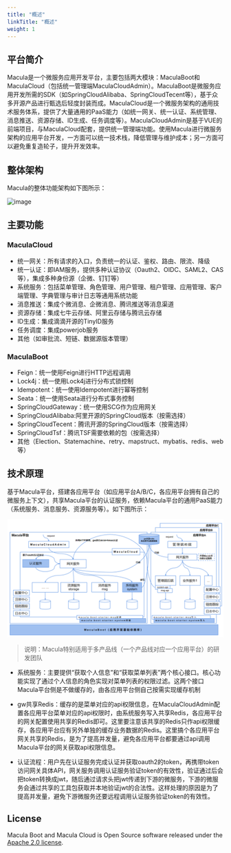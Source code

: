 ```yaml
---
title: "概述"
linkTitle: "概述"
weight: 1
---
```

## 平台简介
Macula是一个微服务应用开发平台，主要包括两大模块：MaculaBoot和MaculaCloud（包括统一管理端MaculaCloudAdmin）。MaculaBoot是微服务应用开发所需的SDK（如SpringCloudAlibaba、SpringCloudTecent等），基于众多开源产品进行甄选后轻度封装而成。MaculaCloud是一个微服务架构的通用技术服务体系，提供了大量通用的PaaS能力（如统一网关、统一认证、系统管理、消息推送、资源存储、ID生成、任务调度等）。MaculaCloudAdmin是基于VUE的前端项目，与MaculaCloud配套，提供统一管理端功能。使用Macula进行微服务架构的应用平台开发，一方面可以统一技术栈，降低管理与维护成本；另一方面可以避免重复造轮子，提升开发效率。

## 整体架构
Macula的整体功能架构如下图所示：

![image](../../../../img/structure-diagram.png)
## 主要功能
### MaculaCloud
+ 统一网关：所有请求的入口，负责统一的认证、鉴权、路由、限流、降级
+ 统一认证：即IAM服务，提供多种认证协议（Oauth2、OIDC、SAML2、CAS等），集成多种身份源（企微、钉钉等）
+ 系统服务：包括菜单管理、角色管理、用户管理、租户管理、应用管理、客户端管理、字典管理与审计日志等通用系统功能
+ 消息推送：集成个微消息、企微消息、腾讯推送等消息渠道
+ 资源存储：集成七牛云存储、阿里云存储与腾讯云存储
+ ID生成：集成滴滴开源的TinyID服务
+ 任务调度：集成powerjob服务
+ 其他（如审批流、短链、数据源版本管理）
### MaculaBoot
+ Feign：统一使用Feign进行HTTP远程调用
+ Lock4j：统一使用Lock4j进行分布式锁控制
+ Idempotent：统一使用Idempotent进行幂等控制
+ Seata：统一使用Seata进行分布式事务控制
+ SpringCloudGateway：统一使用SCG作为应用网关
+ SpringCloudAlibaba:阿里开源的SpringCloud版本（按需选择）
+ SpringCloudTecent：腾讯开源的SpringCloud版本（按需选择）
+ SpringCloudTsf：腾讯TSF需要依赖的包（按需选择）
+ 其他（Election、Statemachine、retry、mapstruct、mybatis、redis、web等）
## 技术原理
基于Macula平台，搭建各应用平台（如应用平台A/B/C，各应用平台拥有自己的微服务上下文），共享Macula平台的认证服务，依赖Macula平台的通用PaaS能力（系统服务、消息服务、资源服务等）。如下图所示：

![image](images/macula-tech-diagram2.png)

> 说明：Macula特别适用于多产品线（一个产品线对应一个应用平台）的研发团队

+ 系统服务：主要提供“获取个人信息”和“获取菜单列表”两个核心接口。核心功能实现了通过个人信息的角色实现对菜单列表的权限过滤。这两个接口Macula平台侧是不做缓存的，由各应用平台侧自己按需实现缓存机制

+ gw共享Redis：缓存的是菜单对应的api权限信息，在MaculaCloudAdmin配置各应用平台菜单对应的api权限时，由系统服务写入共享Redis，各应用平台的网关配置使用共享的Redis即可。这里要注意该共享的Redis只作api权限缓存，各应用平台应有另外单独的缓存业务数据的Redis。这里搞个各应用平台网关共享的Redis，是为了提高并发量，避免各应用平台都要通过api调用Macula平台的网关获取api权限信息。

+ 认证流程：用户先在认证服务完成认证并获取oauth2的token，再携带token访问网关具体API，网关服务调用认证服务验证token的有效性，验证通过后会把token转换成jwt，随后通过请求头把jwt传递到下游的微服务，下游的微服务会通过共享的工具包获取并本地验证jwt的合法性。这样处理的原因是为了提高并发量，避免下游微服务还要远程调用认证服务验证token的有效性。

## License

Macula Boot and Macula Cloud is Open Source software released under the [Apache 2.0 license](https://www.apache.org/licenses/LICENSE-2.0.html).


